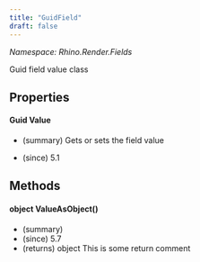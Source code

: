 ```yaml
---
title: "GuidField"
draft: false
---
```


*Namespace: Rhino.Render.Fields*

   Guid field value class
   
## Properties
#### Guid Value
- (summary) 
     Gets or sets the field value
     
- (since) 5.1
## Methods
#### object ValueAsObject()
- (summary) 
- (since) 5.7
- (returns) object This is some return comment
